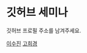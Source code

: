 
# 깃허브 세미나 
깃허브 프로필 주소를 남겨주세요.

[이수진](https://github.com/sujinleeme) 
[고희경](https://github.com/heekyong/)

